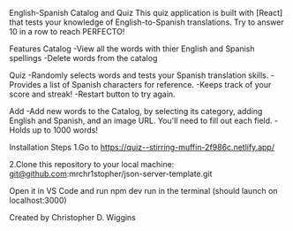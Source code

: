 English-Spanish Catalog and Quiz
This quiz application is built with [React] that tests your knowledge of English-to-Spanish translations.
Try to answer 10 in a row to reach PERFECTO!

Features
Catalog
-View all the words with thier English and Spanish spellings
-Delete words from the catalog

Quiz
-Randomly selects words and tests your Spanish translation skills.
-Provides a list of Spanish characters for reference.
-Keeps track of your score and streak!
-Restart button to try again.

Add
-Add new words to the Catalog, by selecting its category,
adding English and Spanish, and an image URL. You'll need to fill out each field.
-Holds up to 1000 words!

Installation Steps
1.Go to https://quiz--stirring-muffin-2f986c.netlify.app/

2.Clone this repository to your local machine:
git@github.com:mrchr1stopher/json-server-template.git

Open it in VS Code and run
npm dev run in the terminal
(should launch on localhost:3000)

Created by Christopher D. Wiggins
